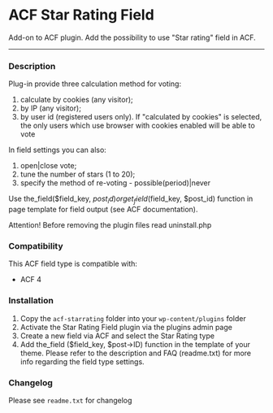 # ACF Star Rating Field

Add-on to ACF plugin. Add the possibility to use "Star rating" field in ACF.

-----------------------

### Description

Plug-in provide three calculation method for voting:

1. calculate by cookies (any visitor);
2. by IP (any visitor);
3. by user id (registered users only).
If "calculated by cookies" is selected, the only users which use browser with cookies enabled will be able to vote

In field settings you can also:

1. open|close vote;
2. tune the number of stars (1 to 20);
3. specify the method of re-voting - possible(period)|never

Use the_field($field_key, $post_id) or get_field($field_key, $post_id) function
in page template for field output (see ACF documentation).

Attention! Before removing the plugin files read uninstall.php

### Compatibility

This ACF field type is compatible with:
* ACF 4

### Installation

1. Copy the `acf-starrating` folder into your `wp-content/plugins` folder
2. Activate the Star Rating Field plugin via the plugins admin page
3. Create a new field via ACF and select the Star Rating type
4. Add the_field ($field_key, $post->ID) function in the template of your theme.
Please refer to the description and FAQ (readme.txt) for more info regarding the field type
settings.

### Changelog
Please see `readme.txt` for changelog
